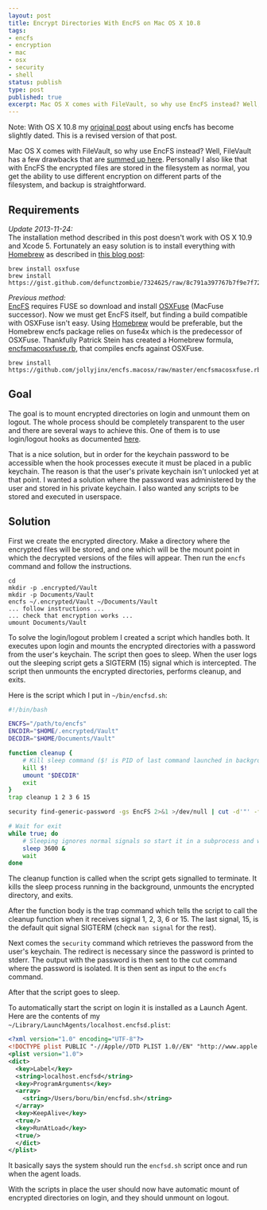 ```yaml
---
layout: post
title: Encrypt Directories With EncFS on Mac OS X 10.8
tags:
- encfs
- encryption
- mac
- osx
- security
- shell
status: publish
type: post
published: true
excerpt: Mac OS X comes with FileVault, so why use EncFS instead? Well, FileVault has a few drawbacks. Personally I also like that with EncFS the encrypted files are stored in the filesystem as normal, you get the ability to use different encryption on different parts of the filesystem, and backup is straightforward.
---
```

Note: With OS X 10.8 my [original post](/2011/02/encrypt-directories-with-encfs-on-mac-os-x.html) about using encfs has become slightly dated. This is a revised version of that post.

Mac OS X comes with FileVault, so why use EncFS instead? Well, FileVault has a few drawbacks that are [summed up here](http://techieblurbs.blogspot.com/2010/02/howto-replace-filevault-with-encfs.html). Personally I also like that with EncFS the encrypted files are stored in the filesystem as normal, you get the ability to use different encryption on different parts of the filesystem, and backup is straightforward.


## Requirements

*Update 2013-11-24:*  
The installation method described in this post doesn't work with OS X 10.9 and Xcode 5. Fortunately an easy solution is to install everything with [Homebrew](http://brew.sh/) as described in [this blog post](http://www.mulle-kybernetik.com/weblog/2013/11/osx-109-brew-osxfuse-encfs-mac.html):

```
brew install osxfuse
brew install https://gist.github.com/defunctzombie/7324625/raw/8c791a397767b7f9e7f725e49a45151885e3c1cb/encfs.rb
```

*Previous method:*  
[EncFS](http://www.arg0.net/encfs) requires FUSE so download and install [OSXFuse](http://osxfuse.github.io/) (MacFuse successor). Now we must get EncFS itself, but finding a build compatible with OSXFuse isn't easy. Using [Homebrew](http://mxcl.github.io/homebrew/) would be preferable, but the Homebrew encfs package relies on fuse4x which is the predecessor of OSXFuse. Thankfully Patrick Stein has created a Homebrew formula, [encfsmacosxfuse.rb](https://github.com/jollyjinx/encfs.macosx), that compiles encfs against OSXFuse.

```
brew install https://github.com/jollyjinx/encfs.macosx/raw/master/encfsmacosxfuse.rb
```


## Goal

The goal is to mount encrypted directories on login and unmount them on logout. The whole process should be completely transparent to the user and there are several ways to achieve this. One of them is to use login/logout hooks as documented [here](http://techieblurbs.blogspot.com/2010/02/howto-replace-filevault-with-encfs.html).

That is a nice solution, but in order for the keychain password to be accessible when the hook processes execute it must be placed in a public keychain. The reason is that the user's private keychain isn't unlocked yet at that point. I wanted a solution where the password was administered by the user and stored in his private keychain. I also wanted any scripts to be stored and executed in userspace.


## Solution

First we create the encrypted directory. Make a directory where the encrypted files will be stored, and one which will be the mount point in which the decrypted versions of the files will appear. Then run the `encfs` command and follow the instructions.

```
cd
mkdir -p .encrypted/Vault
mkdir -p Documents/Vault
encfs ~/.encrypted/Vault ~/Documents/Vault
... follow instructions ...
... check that encryption works ...
umount Documents/Vault
```

To solve the login/logout problem I created a script which handles both. It executes upon login and mounts the encrypted directories with a password from the user's keychain. The script then goes to sleep. When the user logs out the sleeping script gets a SIGTERM (15) signal which is intercepted. The script then unmounts the encrypted directories, performs cleanup, and exits.

Here is the script which I put in `~/bin/encfsd.sh`:

```bash
#!/bin/bash

ENCFS="/path/to/encfs"
ENCDIR="$HOME/.encrypted/Vault"
DECDIR="$HOME/Documents/Vault"

function cleanup {
    # Kill sleep command ($! is PID of last command launched in background)
    kill $!
    umount "$DECDIR"
    exit
}
trap cleanup 1 2 3 6 15

security find-generic-password -gs EncFS 2>&1 >/dev/null | cut -d'"' -f2 | "$ENCFS" -S "$ENCDIR" "$DECDIR"

# Wait for exit
while true; do
    # Sleeping ignores normal signals so start it in a subprocess and wait for it
    sleep 3600 &
    wait
done
```

The cleanup function is called when the script gets signalled to terminate. It kills the sleep process running in the background, unmounts the encrypted directory, and exits.

After the function body is the trap command which tells the script to call the cleanup function when it receives signal 1, 2, 3, 6 or 15. The last signal, 15, is the default quit signal SIGTERM (check `man signal` for the rest).

Next comes the `security` command which retrieves the password from the user's keychain. The redirect is necessary since the password is printed to stderr. The output with the password is then sent to the cut command where the password is isolated. It is then sent as input to the `encfs` command.

After that the script goes to sleep.

To automatically start the script on login it is installed as a Launch Agent. Here are the contents of my `~/Library/LaunchAgents/localhost.encfsd.plist`:

```xml
<?xml version="1.0" encoding="UTF-8"?>
<!DOCTYPE plist PUBLIC "-//Apple//DTD PLIST 1.0//EN" "http://www.apple.com/DTDs/PropertyList-1.0.dtd">
<plist version="1.0">
<dict>
  <key>Label</key>
  <string>localhost.encfsd</string>
  <key>ProgramArguments</key>
  <array>
    <string>/Users/boru/bin/encfsd.sh</string>
  </array>
  <key>KeepAlive</key>
  <true/>
  <key>RunAtLoad</key>
  <true/>
  </dict>
</plist>
```

It basically says the system should run the `encfsd.sh` script once and run when the agent loads.

With the scripts in place the user should now have automatic mount of encrypted directories on login, and they should unmount on logout.
